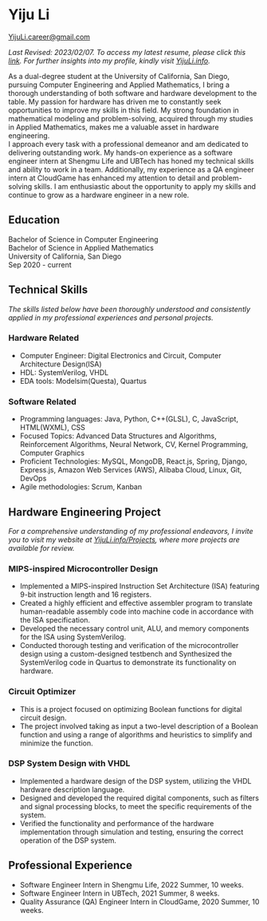 # Yiju Li

[YijuLi.career@gmail.com](mailto:YijuLi.career@gmail.com)

*Last Revised: 2023/02/07. To access my latest resume, please click this [link](resume_hardware.pdf). For further insights into my profile, kindly visit [YijuLi.info](https://yijuli.info).*

As a dual-degree student at the University of California, San Diego, pursuing Computer Engineering and Applied Mathematics, I bring a thorough understanding of both software and hardware development to the table. My passion for hardware has driven me to constantly seek opportunities to improve my skills in this field. My strong foundation in mathematical modeling and problem-solving, acquired through my studies in Applied Mathematics, makes me a valuable asset in hardware engineering.  
I approach every task with a professional demeanor and am dedicated to delivering outstanding work. My hands-on experience as a software engineer intern at Shengmu Life and UBTech has honed my technical skills and ability to work in a team. Additionally, my experience as a QA engineer intern at CloudGame has enhanced my attention to detail and problem-solving skills. I am enthusiastic about the opportunity to apply my skills and continue to grow as a hardware engineer in a new role.

## Education
Bachelor of Science in Computer Engineering  
Bachelor of Science in Applied Mathematics  
University of California, San Diego  
Sep 2020 - current

## Technical Skills
*The skills listed below have been thoroughly understood and consistently applied in my professional experiences and personal projects.*

### Hardware Related
- Computer Engineer: Digital Electronics and Circuit, Computer Architecture Design(ISA)
- HDL: SystemVerilog, VHDL
- EDA tools: Modelsim(Questa), Quartus

### Software Related
- Programming languages: Java, Python, C++(GLSL), C, JavaScript, HTML(WXML), CSS
- Focused Topics: Advanced Data Structures and Algorithms, Reinforcement Algorithms, Neural Network, CV, Kernel Programming, Computer Graphics
- Proficient Technologies: MySQL, MongoDB, React.js, Spring, Django, Express.js, Amazon Web Services (AWS), Alibaba Cloud, Linux, Git, DevOps
- Agile methodologies: Scrum, Kanban

## Hardware Engineering Project
*For a comprehensive understanding of my professional endeavors, I invite you to visit my website at [YijuLi.info/Projects](https://yijuli.info/projects), where more projects are available for review.*
### MIPS-inspired Microcontroller Design
- Implemented a MIPS-inspired Instruction Set Architecture (ISA) featuring 9-bit instruction length and 16 registers.
- Created a highly efficient and effective assembler program to translate human-readable assembly code into machine code in accordance with the ISA specification.
- Developed the necessary control unit, ALU, and memory components for the ISA using SystemVerilog.
- Conducted thorough testing and verification of the microcontroller design using a custom-designed testbench and Synthesized the SystemVerilog code in Quartus to demonstrate its functionality on hardware.

### Circuit Optimizer
- This is a project focused on optimizing Boolean functions for digital circuit design.
- The project involved taking as input a two-level description of a Boolean function and using a range of algorithms and heuristics to simplify and minimize the function. 

### DSP System Design with VHDL
- Implemented a hardware design of the DSP system, utilizing the VHDL hardware description language.
- Designed and developed the required digital components, such as filters and signal processing blocks, to meet the specific requirements of the system.
- Verified the functionality and performance of the hardware implementation through simulation and testing, ensuring the correct operation of the DSP system.

## Professional Experience

- Software Engineer Intern in Shengmu Life, 2022 Summer, 10 weeks.
- Software Engineer Intern in UBTech, 2021 Summer, 8 weeks.
- Quality Assurance (QA) Engineer Intern in CloudGame, 2020 Summer, 10 weeks.